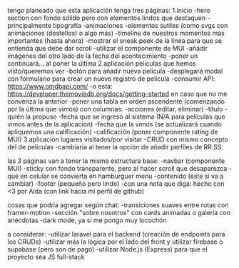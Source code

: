 tengo planeado que esta aplicación tenga tres páginas:
  1.inicio
    -hero section con fondo sólido pero con elementos lindos que destaquen
      -principalmente tipografía
      -animaciones
      -elementos sutiles (como svgs con animaciones (destellos) o algo más)
    -timeline de nuestros momentos más importantes (hasta ahora)
      -mostrar el sneak peek de la línea para que se entienda que debe dar scroll
      -utilizar el componente de MUI
      -añadir imágenes del otro lado de la fecha del acontecimiento
      -poner un continuará... al poner la última
  2.aplicación películas que hemos visto/queremos ver
    -botón para añadir nueva película
      -desplegará modal con formulario para crear un nuevo registro de película
    -consumir API: https://www.omdbapi.com/
    -o esta: https://developer.themoviedb.org/docs/getting-started en caso que no me convenza la anterior 
    -poner una tabla en orden ascendente (comenzando por la última que vimos) con columnas:
      -acciones (editar, eliminar)
      -título
      -quién la propuso
      -fecha que se ingresó al sistema (N/A para películas que vimos antes de la aplicación)
      -fecha que la vimos (se actualizará cuando apliquemos una calificación)
      -calificación (poner componente rating de MUI)
  3.aplicación lugares visitados/por visitar
    -CRUD con mismo concepto del de películas
    -cambiaría al tener la opción de añadir perfiles de RR.SS.

las 3 páginas van a tener la misma estructura base:
  -navbar (componente MUI)
    -sticky con fondo transparente, pero al hacer scroll que desaparezca
    -que en celular se convierta en hamburguer menu
  -contenido (este sí va a cambiar)
  -footer (pequeño pero lindo)
    -con una nota que diga: hecho con <3 por Alda (con link hacia mi perfil de github)

cosas que podría agregar según chat:
  -transiciones suaves entre rutas con framer-motion
  -sección "sobre nosotros" con cards animadas o galería con anécdotas
  -dark mode, ya si me pongo muy locochón

a considerar:
  -utilizar laravel para el backend (creación de endpoints para los CRUDs)
  -utilizar más la lógica por el lado del front y utilizar firebase o supabase (pero son de pago)
  -utilizar Node.js (Express) para que el proyecto sea JS full-stack